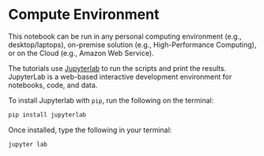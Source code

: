 # Compute Environment

This notebook can be run in any personal computing environment (e.g., desktop/laptops), on-premise solution (e.g., High-Performance Computing), or on the Cloud (e.g., Amazon Web Service).

The tutorials use [Jupyterlab](https://jupyter.org/) to run the scripts and print the results. JupyterLab is a web-based interactive development environment for notebooks, code, and data. 

To install Jupyterlab with `pip`, run the following on the terminal:
```bash 
pip install jupyterlab
```

Once installed, type the following in your terminal: 
```bash
jupyter lab
```

